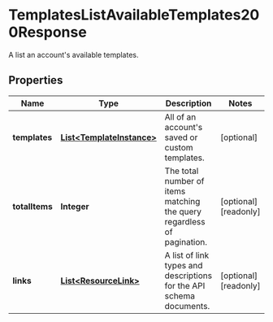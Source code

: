 

# TemplatesListAvailableTemplates200Response

A list an account's available templates.

## Properties

| Name | Type | Description | Notes |
|------------ | ------------- | ------------- | -------------|
|**templates** | [**List&lt;TemplateInstance&gt;**](TemplateInstance.md) | All of an account&#39;s saved or custom templates. |  [optional] |
|**totalItems** | **Integer** | The total number of items matching the query regardless of pagination. |  [optional] [readonly] |
|**links** | [**List&lt;ResourceLink&gt;**](ResourceLink.md) | A list of link types and descriptions for the API schema documents. |  [optional] [readonly] |



